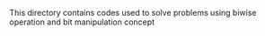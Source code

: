 This directory contains codes used to solve problems using biwise operation and bit manipulation concept

